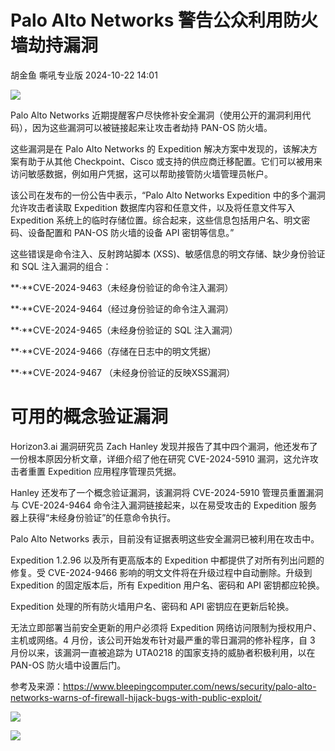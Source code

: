 #  Palo Alto Networks 警告公众利用防火墙劫持漏洞   
胡金鱼  嘶吼专业版   2024-10-22 14:01  
  
![](https://mmbiz.qpic.cn/mmbiz_gif/wpkib3J60o297rwgIksvLibPOwR24tqI8dGRUah80YoBLjTBJgws2n0ibdvfvv3CCm0MIOHTAgKicmOB4UHUJ1hH5g/640?wx_fmt=gif "")  
  
Palo Alto Networks 近期提醒客户尽快修补安全漏洞（使用公开的漏洞利用代码），因为这些漏洞可以被链接起来让攻击者劫持 PAN-OS 防火墙。  
  
这些漏洞是在 Palo Alto Networks 的 Expedition 解决方案中发现的，该解决方案有助于从其他 Checkpoint、Cisco 或支持的供应商迁移配置。它们可以被用来访问敏感数据，例如用户凭据，这可以帮助接管防火墙管理员帐户。  
  
该公司在发布的一份公告中表示，“Palo Alto Networks Expedition 中的多个漏洞允许攻击者读取 Expedition 数据库内容和任意文件，以及将任意文件写入 Expedition 系统上的临时存储位置。综合起来，这些信息包括用户名、明文密码、设备配置和 PAN-OS 防火墙的设备 API 密钥等信息。”  
  
这些错误是命令注入、反射跨站脚本 (XSS)、敏感信息的明文存储、缺少身份验证和 SQL 注入漏洞的组合：  
  
**·**CVE-2024-9463（未经身份验证的命令注入漏洞）   
  
**·**CVE-2024-9464（经过身份验证的命令注入漏洞）   
  
**·**CVE-2024-9465（未经身份验证的 SQL 注入漏洞）   
  
**·**CVE-2024-9466（存储在日志中的明文凭据）   
  
**·**CVE-2024-9467 （未经身份验证的反映XSS漏洞）  
# 可用的概念验证漏洞  
  
Horizon3.ai 漏洞研究员 Zach Hanley 发现并报告了其中四个漏洞，他还发布了一份根本原因分析文章，详细介绍了他在研究 CVE-2024-5910 漏洞，这允许攻击者重置 Expedition 应用程序管理员凭据。  
  
Hanley 还发布了一个概念验证漏洞，该漏洞将 CVE-2024-5910 管理员重置漏洞与 CVE-2024-9464 命令注入漏洞链接起来，以在易受攻击的 Expedition 服务器上获得“未经身份验证”的任意命令执行。  
  
Palo Alto Networks 表示，目前没有证据表明这些安全漏洞已被利用在攻击中。  
  
Expedition 1.2.96 以及所有更高版本的 Expedition 中都提供了对所有列出问题的修复。受 CVE-2024-9466 影响的明文文件将在升级过程中自动删除。升级到 Expedition 的固定版本后，所有 Expedition 用户名、密码和 API 密钥都应轮换。  
  
Expedition 处理的所有防火墙用户名、密码和 API 密钥应在更新后轮换。  
  
无法立即部署当前安全更新的用户必须将 Expedition 网络访问限制为授权用户、主机或网络。4 月份，该公司开始发布针对最严重的零日漏洞的修补程序，自 3 月份以来，该漏洞一直被追踪为 UTA0218 的国家支持的威胁者积极利用，以在 PAN-OS 防火墙中设置后门。  
  
参考及来源：https://www.bleepingcomputer.com/news/security/palo-alto-networks-warns-of-firewall-hijack-bugs-with-public-exploit/  
  
![](https://mmbiz.qpic.cn/sz_mmbiz_png/wpkib3J60o2ibt63gegQV5CLnQPGtqIa1AeB3icwmQMGsRTgxcPdyCxmZPMfHWZCgUsCcdHKfb7JLAMu2K8ZQ1nvQ/640?wx_fmt=png&from=appmsg "")  
  
![](https://mmbiz.qpic.cn/sz_mmbiz_png/wpkib3J60o2ibt63gegQV5CLnQPGtqIa1AfoUKiaiblwCcEQLmCvianNYemvlJ2nFTbxEBgR5TopKqjTyFdMMPOEibYQ/640?wx_fmt=png&from=appmsg "")  
  
  
